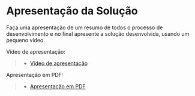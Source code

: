 # Apresentação da Solução

Faça uma apresentação de um resumo de todos o processo de desenvolvimento e no final apresente a solução desenvolvida, usando um pequeno vídeo.

Vídeo de apresentação:

> - [Vídeo de apresentação](https://github.com/ICEI-PUC-Minas-PMV-ADS/pmv-ads-2023-1-e4-proj-apdist-t4-onpeople/blob/main/docs/img/OnPeople%20-%20V%C3%ADdeo%20de%20apresenta%C3%A7%C3%A3o.zip)


Apresentação em PDF:

> - [Apresentação em PDF](https://github.com/ICEI-PUC-Minas-PMV-ADS/pmv-ads-2023-1-e4-proj-apdist-t4-onpeople/blob/main/docs/img/OnPeople%20-%20Apresenta%C3%A7%C3%A3o.pdf)

